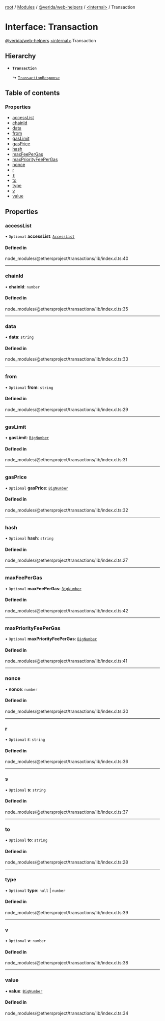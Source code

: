 [root](../README.md) / [Modules](../modules.md) / [@verida/web-helpers](../modules/verida_web_helpers.md) / [<internal\>](../modules/verida_web_helpers._internal_.md) / Transaction

# Interface: Transaction

[@verida/web-helpers](../modules/verida_web_helpers.md).[<internal\>](../modules/verida_web_helpers._internal_.md).Transaction

## Hierarchy

- **`Transaction`**

  ↳ [`TransactionResponse`](verida_web_helpers._internal_.TransactionResponse.md)

## Table of contents

### Properties

- [accessList](verida_web_helpers._internal_.Transaction.md#accesslist)
- [chainId](verida_web_helpers._internal_.Transaction.md#chainid)
- [data](verida_web_helpers._internal_.Transaction.md#data)
- [from](verida_web_helpers._internal_.Transaction.md#from)
- [gasLimit](verida_web_helpers._internal_.Transaction.md#gaslimit)
- [gasPrice](verida_web_helpers._internal_.Transaction.md#gasprice)
- [hash](verida_web_helpers._internal_.Transaction.md#hash)
- [maxFeePerGas](verida_web_helpers._internal_.Transaction.md#maxfeepergas)
- [maxPriorityFeePerGas](verida_web_helpers._internal_.Transaction.md#maxpriorityfeepergas)
- [nonce](verida_web_helpers._internal_.Transaction.md#nonce)
- [r](verida_web_helpers._internal_.Transaction.md#r)
- [s](verida_web_helpers._internal_.Transaction.md#s)
- [to](verida_web_helpers._internal_.Transaction.md#to)
- [type](verida_web_helpers._internal_.Transaction.md#type)
- [v](verida_web_helpers._internal_.Transaction.md#v)
- [value](verida_web_helpers._internal_.Transaction.md#value)

## Properties

### accessList

• `Optional` **accessList**: [`AccessList`](../modules/verida_web_helpers._internal_.md#accesslist)

#### Defined in

node_modules/@ethersproject/transactions/lib/index.d.ts:40

___

### chainId

• **chainId**: `number`

#### Defined in

node_modules/@ethersproject/transactions/lib/index.d.ts:35

___

### data

• **data**: `string`

#### Defined in

node_modules/@ethersproject/transactions/lib/index.d.ts:33

___

### from

• `Optional` **from**: `string`

#### Defined in

node_modules/@ethersproject/transactions/lib/index.d.ts:29

___

### gasLimit

• **gasLimit**: [`BigNumber`](../classes/verida_web_helpers._internal_.BigNumber.md)

#### Defined in

node_modules/@ethersproject/transactions/lib/index.d.ts:31

___

### gasPrice

• `Optional` **gasPrice**: [`BigNumber`](../classes/verida_web_helpers._internal_.BigNumber.md)

#### Defined in

node_modules/@ethersproject/transactions/lib/index.d.ts:32

___

### hash

• `Optional` **hash**: `string`

#### Defined in

node_modules/@ethersproject/transactions/lib/index.d.ts:27

___

### maxFeePerGas

• `Optional` **maxFeePerGas**: [`BigNumber`](../classes/verida_web_helpers._internal_.BigNumber.md)

#### Defined in

node_modules/@ethersproject/transactions/lib/index.d.ts:42

___

### maxPriorityFeePerGas

• `Optional` **maxPriorityFeePerGas**: [`BigNumber`](../classes/verida_web_helpers._internal_.BigNumber.md)

#### Defined in

node_modules/@ethersproject/transactions/lib/index.d.ts:41

___

### nonce

• **nonce**: `number`

#### Defined in

node_modules/@ethersproject/transactions/lib/index.d.ts:30

___

### r

• `Optional` **r**: `string`

#### Defined in

node_modules/@ethersproject/transactions/lib/index.d.ts:36

___

### s

• `Optional` **s**: `string`

#### Defined in

node_modules/@ethersproject/transactions/lib/index.d.ts:37

___

### to

• `Optional` **to**: `string`

#### Defined in

node_modules/@ethersproject/transactions/lib/index.d.ts:28

___

### type

• `Optional` **type**: ``null`` \| `number`

#### Defined in

node_modules/@ethersproject/transactions/lib/index.d.ts:39

___

### v

• `Optional` **v**: `number`

#### Defined in

node_modules/@ethersproject/transactions/lib/index.d.ts:38

___

### value

• **value**: [`BigNumber`](../classes/verida_web_helpers._internal_.BigNumber.md)

#### Defined in

node_modules/@ethersproject/transactions/lib/index.d.ts:34

